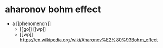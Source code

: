 # aharonov bohm effect

- a [[phenomenon]]
  - [[go]] [[wp]]
  - [[wp]] https://en.wikipedia.org/wiki/Aharonov%E2%80%93Bohm_effect

